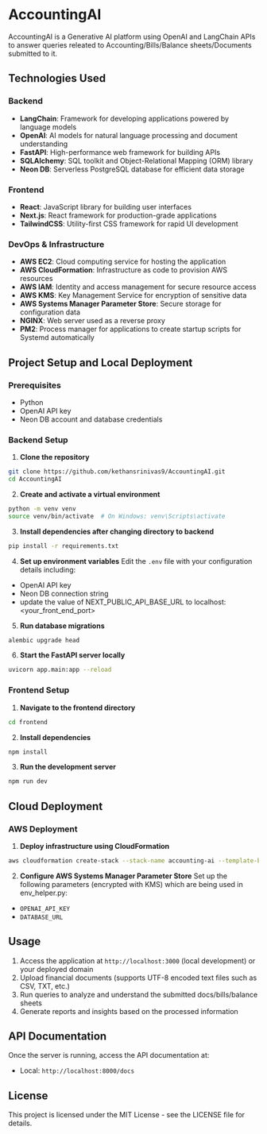 # AccountingAI

AccountingAI is a Generative AI platform using OpenAI and LangChain APIs to answer queries releated to Accounting/Bills/Balance sheets/Documents submitted to it. 

## Technologies Used

### Backend
- **LangChain**: Framework for developing applications powered by language models
- **OpenAI**: AI models for natural language processing and document understanding
- **FastAPI**: High-performance web framework for building APIs
- **SQLAlchemy**: SQL toolkit and Object-Relational Mapping (ORM) library
- **Neon DB**: Serverless PostgreSQL database for efficient data storage

### Frontend
- **React**: JavaScript library for building user interfaces
- **Next.js**: React framework for production-grade applications
- **TailwindCSS**: Utility-first CSS framework for rapid UI development

### DevOps & Infrastructure
- **AWS EC2**: Cloud computing service for hosting the application
- **AWS CloudFormation**: Infrastructure as code to provision AWS resources
- **AWS IAM**: Identity and access management for secure resource access
- **AWS KMS**: Key Management Service for encryption of sensitive data
- **AWS Systems Manager Parameter Store**: Secure storage for configuration data
- **NGINX**: Web server used as a reverse proxy
- **PM2**: Process manager for applications to create startup scripts for Systemd automatically

## Project Setup and Local Deployment

### Prerequisites
- Python
- OpenAI API key
- Neon DB account and database credentials

### Backend Setup

1. **Clone the repository**
```bash
git clone https://github.com/kethansrinivas9/AccountingAI.git
cd AccountingAI
```

2. **Create and activate a virtual environment**
```bash
python -m venv venv
source venv/bin/activate  # On Windows: venv\Scripts\activate
```

3. **Install dependencies after changing directory to backend**
```bash
pip install -r requirements.txt
```

4. **Set up environment variables**
Edit the `.env` file with your configuration details including:
- OpenAI API key
- Neon DB connection string
- update the value of NEXT_PUBLIC_API_BASE_URL to localhost:<your_front_end_port>


5. **Run database migrations**
```bash
alembic upgrade head
```

6. **Start the FastAPI server locally**
```bash
uvicorn app.main:app --reload
```

### Frontend Setup

1. **Navigate to the frontend directory**
```bash
cd frontend
```

2. **Install dependencies**
```bash
npm install
```

3. **Run the development server**
```bash
npm run dev
```

## Cloud Deployment

### AWS Deployment

1. **Deploy infrastructure using CloudFormation**
```bash
aws cloudformation create-stack --stack-name accounting-ai --template-body file://deploy.yaml --capabilities CAPABILITY_NAMED_IAM
```

2. **Configure AWS Systems Manager Parameter Store**
Set up the following parameters (encrypted with KMS) which are being used in env_helper.py:
- `OPENAI_API_KEY`
- `DATABASE_URL`





## Usage

1. Access the application at `http://localhost:3000` (local development) or your deployed domain
2. Upload financial documents (supports UTF-8 encoded text files such as CSV, TXT, etc.)
3. Run queries to analyze and understand the submitted docs/bills/balance sheets
4. Generate reports and insights based on the processed information

## API Documentation

Once the server is running, access the API documentation at:
- Local: `http://localhost:8000/docs`

## License

This project is licensed under the MIT License - see the LICENSE file for details.
